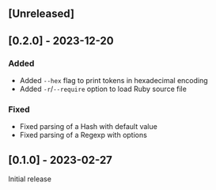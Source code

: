 ## [Unreleased]

## [0.2.0] - 2023-12-20

### Added

- Added `--hex` flag to print tokens in hexadecimal encoding
- Added `-r`/`--require` option to load Ruby source file

### Fixed

- Fixed parsing of a Hash with default value
- Fixed parsing of a Regexp with options

## [0.1.0] - 2023-02-27

Initial release
